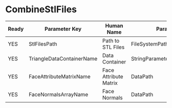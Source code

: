# CombineStlFiles

| Ready | Parameter Key | Human Name | Parameter Type | Parameter Class |
|-------|---------------|------------|-----------------|----------------|
| YES | StlFilesPath | Path to STL Files | FileSystemPathParameter::ValueType | FileSystemPathParameter |
| YES | TriangleDataContainerName | Data Container | StringParameter::ValueType | StringParameter |
| YES | FaceAttributeMatrixName | Face Attribute Matrix | DataPath | ArrayCreationParameter |
| YES | FaceNormalsArrayName | Face Normals | DataPath | ArrayCreationParameter |
